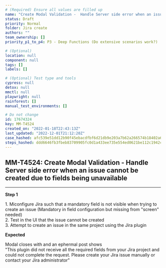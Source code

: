 ```yaml
---
# (Required) Ensure all values are filled up
name: "Create Modal Validation -  Handle Server side error when an issue cannot be created due to fields being unavailable"
status: Draft
priority: Normal
folder: Jira create
authors: ""
team_ownership: []
priority_p1_to_p4: P3 - Deep Functions (Do extensive scenarios work?)

# (Optional)
location: null
component: null
tags: []
labels: []

# (Optional) Test type and tools
cypress: null
detox: null
mmctl: null
playwright: null
rainforest: []
manual_test_environments: []

# Do not change
id: 17674324
key: MM-T4524
created_on: "2022-01-18T22:43:13Z"
last_updated: "2022-12-01T21:12:20Z"
case_hashed: afc539e51dd12b90f45ebacdfbf6d21db9e203a7b62a266574b18402a6bafec4ced201578cf20b7e02e83c00b02de004
steps_hashed: ddd6646fb3fbeb83709905fc0d1a433ee735e554ed0621be112c1942c110ac49a984816215eeba15cd5f0dff58758f60
---
```


<!-- (Auto-generated) Based on frontmatter's "key" and "name" -->

## MM-T4524: Create Modal Validation - Handle Server side error when an issue cannot be created due to fields being unavailable

---

**Step 1**

1\. Miconfigure Jira such that a mandatory field is not visible when trying to create an issue (Mandatory in field configuration but missing from "screen" needed)\
2\. Test in the UI that the issue cannot be created\
3\. Attempt to create an issue in the same project using the Jira plugin

**Expected**

Modal closes with and an ephermal post shows\
"This plugin did not receive all the required fields from your Jira project and could not complete the request. Please create your Jira issue manually or contact your Jira administrator"
